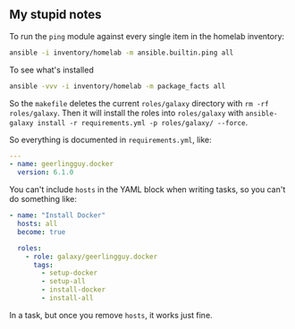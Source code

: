 ## My stupid notes

To run the `ping` module against every single item in the homelab inventory:

```sh
ansible -i inventory/homelab -m ansible.builtin.ping all
```

To see what's installed

```bash
ansible -vvv -i inventory/homelab -m package_facts all
```

So the `makefile` deletes the current `roles/galaxy` directory with `rm -rf roles/galaxy`.
Then it will install the roles into `roles/galaxy` with `ansible-galaxy install -r requirements.yml -p roles/galaxy/ --force`.

So everything is documented in `requirements.yml`, like:

```yml
---
- name: geerlingguy.docker
  version: 6.1.0
```

You can't include `hosts` in the YAML block when writing tasks, so you can't do something like:
```yml
- name: "Install Docker"
  hosts: all
  become: true

  roles:
    - role: galaxy/geerlingguy.docker
      tags:
        - setup-docker
        - setup-all
        - install-docker
        - install-all
```

In a task, but once you remove `hosts`, it works just fine.